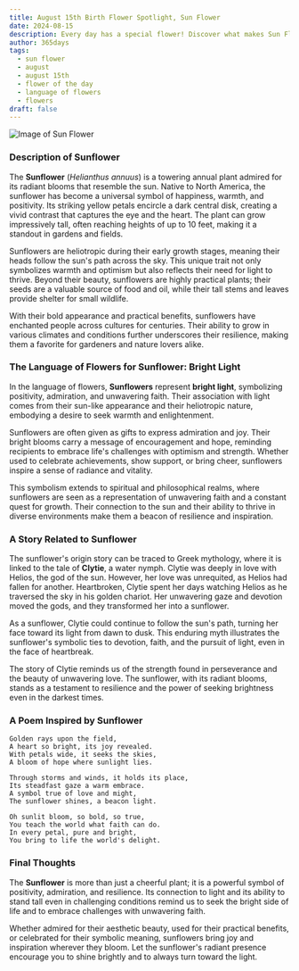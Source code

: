 ```yaml
---
title: August 15th Birth Flower Spotlight, Sun Flower
date: 2024-08-15
description: Every day has a special flower! Discover what makes Sun Flower unique as today’s birth flower and its symbolic meaning.
author: 365days
tags:
  - sun flower
  - august
  - august 15th
  - flower of the day
  - language of flowers
  - flowers
draft: false
---
```


![Image of Sun Flower](https://cdn.pixabay.com/photo/2018/08/22/13/46/sunflower-3623668_1280.jpg#center)


### Description of Sunflower

The **Sunflower** (_Helianthus annuus_) is a towering annual plant admired for its radiant blooms that resemble the sun. Native to North America, the sunflower has become a universal symbol of happiness, warmth, and positivity. Its striking yellow petals encircle a dark central disk, creating a vivid contrast that captures the eye and the heart. The plant can grow impressively tall, often reaching heights of up to 10 feet, making it a standout in gardens and fields.

Sunflowers are heliotropic during their early growth stages, meaning their heads follow the sun's path across the sky. This unique trait not only symbolizes warmth and optimism but also reflects their need for light to thrive. Beyond their beauty, sunflowers are highly practical plants; their seeds are a valuable source of food and oil, while their tall stems and leaves provide shelter for small wildlife.

With their bold appearance and practical benefits, sunflowers have enchanted people across cultures for centuries. Their ability to grow in various climates and conditions further underscores their resilience, making them a favorite for gardeners and nature lovers alike.

### The Language of Flowers for Sunflower: Bright Light

In the language of flowers, **Sunflowers** represent **bright light**, symbolizing positivity, admiration, and unwavering faith. Their association with light comes from their sun-like appearance and their heliotropic nature, embodying a desire to seek warmth and enlightenment.

Sunflowers are often given as gifts to express admiration and joy. Their bright blooms carry a message of encouragement and hope, reminding recipients to embrace life's challenges with optimism and strength. Whether used to celebrate achievements, show support, or bring cheer, sunflowers inspire a sense of radiance and vitality.

This symbolism extends to spiritual and philosophical realms, where sunflowers are seen as a representation of unwavering faith and a constant quest for growth. Their connection to the sun and their ability to thrive in diverse environments make them a beacon of resilience and inspiration.

### A Story Related to Sunflower

The sunflower's origin story can be traced to Greek mythology, where it is linked to the tale of **Clytie**, a water nymph. Clytie was deeply in love with Helios, the god of the sun. However, her love was unrequited, as Helios had fallen for another. Heartbroken, Clytie spent her days watching Helios as he traversed the sky in his golden chariot. Her unwavering gaze and devotion moved the gods, and they transformed her into a sunflower.

As a sunflower, Clytie could continue to follow the sun's path, turning her face toward its light from dawn to dusk. This enduring myth illustrates the sunflower's symbolic ties to devotion, faith, and the pursuit of light, even in the face of heartbreak.

The story of Clytie reminds us of the strength found in perseverance and the beauty of unwavering love. The sunflower, with its radiant blooms, stands as a testament to resilience and the power of seeking brightness even in the darkest times.

### A Poem Inspired by Sunflower

```
Golden rays upon the field,  
A heart so bright, its joy revealed.  
With petals wide, it seeks the skies,  
A bloom of hope where sunlight lies.  

Through storms and winds, it holds its place,  
Its steadfast gaze a warm embrace.  
A symbol true of love and might,  
The sunflower shines, a beacon light.  

Oh sunlit bloom, so bold, so true,  
You teach the world what faith can do.  
In every petal, pure and bright,  
You bring to life the world's delight.  
```

### Final Thoughts

The **Sunflower** is more than just a cheerful plant; it is a powerful symbol of positivity, admiration, and resilience. Its connection to light and its ability to stand tall even in challenging conditions remind us to seek the bright side of life and to embrace challenges with unwavering faith.

Whether admired for their aesthetic beauty, used for their practical benefits, or celebrated for their symbolic meaning, sunflowers bring joy and inspiration wherever they bloom. Let the sunflower's radiant presence encourage you to shine brightly and to always turn toward the light.